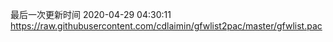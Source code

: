 最后一次更新时间 2020-04-29 04:30:11
https://raw.githubusercontent.com/cdlaimin/gfwlist2pac/master/gfwlist.pac

